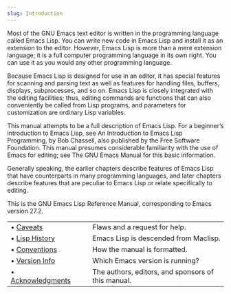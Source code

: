 ```yaml
---
slug: Introduction
---
```


Most of the GNU Emacs text editor is written in the programming language called Emacs Lisp. You can write new code in Emacs Lisp and install it as an extension to the editor. However, Emacs Lisp is more than a mere extension language; it is a full computer programming language in its own right. You can use it as you would any other programming language.

Because Emacs Lisp is designed for use in an editor, it has special features for scanning and parsing text as well as features for handling files, buffers, displays, subprocesses, and so on. Emacs Lisp is closely integrated with the editing facilities; thus, editing commands are functions that can also conveniently be called from Lisp programs, and parameters for customization are ordinary Lisp variables.

This manual attempts to be a full description of Emacs Lisp. For a beginner’s introduction to Emacs Lisp, see An Introduction to Emacs Lisp Programming, by Bob Chassell, also published by the Free Software Foundation. This manual presumes considerable familiarity with the use of Emacs for editing; see The GNU Emacs Manual for this basic information.

Generally speaking, the earlier chapters describe features of Emacs Lisp that have counterparts in many programming languages, and later chapters describe features that are peculiar to Emacs Lisp or relate specifically to editing.

This is the GNU Emacs Lisp Reference Manual, corresponding to Emacs version 27.2.

|                                                  |    |                                                    |
| :----------------------------------------------- | -- | :------------------------------------------------- |
| • [Caveats](/docs/elisp/Caveats)                 |    | Flaws and a request for help.                      |
| • [Lisp History](/docs/elisp/Lisp-History)       |    | Emacs Lisp is descended from Maclisp.              |
| • [Conventions](/docs/elisp/Conventions)         |    | How the manual is formatted.                       |
| • [Version Info](/docs/elisp/Version-Info)       |    | Which Emacs version is running?                    |
| • [Acknowledgments](/docs/elisp/Acknowledgments) |    | The authors, editors, and sponsors of this manual. |
